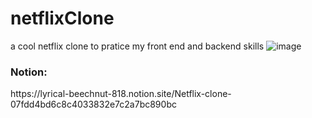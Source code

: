 # netflixClone
a cool netflix clone to pratice my front end and backend skills
![image](https://user-images.githubusercontent.com/73265655/148701016-c5008f51-fe34-4427-b809-077675939ec1.png)
<h3>Notion:</h3>
https://lyrical-beechnut-818.notion.site/Netflix-clone-07fdd4bd6c8c4033832e7c2a7bc890bc
